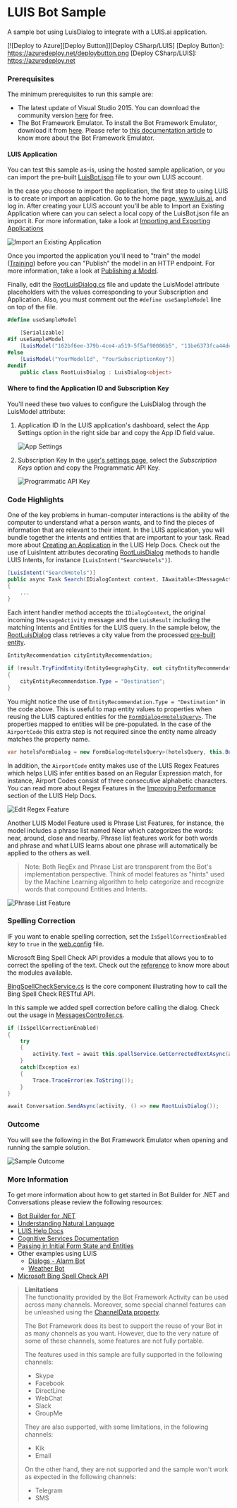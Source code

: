 # LUIS Bot Sample

A sample bot using LuisDialog to integrate with a LUIS.ai application.

[![Deploy to Azure][Deploy Button]][Deploy CSharp/LUIS]
[Deploy Button]: https://azuredeploy.net/deploybutton.png
[Deploy CSharp/LUIS]: https://azuredeploy.net

### Prerequisites

The minimum prerequisites to run this sample are:
* The latest update of Visual Studio 2015. You can download the community version [here](http://www.visualstudio.com) for free.
* The Bot Framework Emulator. To install the Bot Framework Emulator, download it from [here](https://aka.ms/bf-bc-emulator). Please refer to [this documentation article](https://docs.botframework.com/en-us/csharp/builder/sdkreference/gettingstarted.html#emulator) to know more about the Bot Framework Emulator.


#### LUIS Application
You can test this sample as-is, using the hosted sample application, or you can import the pre-built [LuisBot.json](LuisBot.json) file to your own LUIS account.

In the case you choose to import the application, the first step to using LUIS is to create or import an application. Go to the home page, www.luis.ai, and log in. After creating your LUIS account you'll be able to Import an Existing Application where can you can select a local copy of the LuisBot.json file an import it. For more information, take a look at [Importing and Exporting Applications](https://www.luis.ai/Help#ImportingApps)

![Import an Existing Application](images/prereqs-import.png)

Once you imported the application you'll need to "train" the model ([Training](https://www.luis.ai/Help#Training)) before you can "Publish" the model in an HTTP endpoint. For more information, take a look at [Publishing a Model](https://www.luis.ai/Help#PublishingModel).

Finally, edit the [RootLuisDialog.cs](Dialogs/RootLuisDialog.cs#L20) file and update the LuisModel attribute placeholders with the values corresponding to your Subscription and Application. Also, you must comment out the `#define useSampleModel` line on top of the file.


````C#
#define useSampleModel

    [Serializable]
#if useSampleModel
    [LuisModel("162bf6ee-379b-4ce4-a519-5f5af90086b5", "11be6373fca44ded80fbe2afa8597c18")]
#else
    [LuisModel("YourModelId", "YourSubscriptionKey")]
#endif
    public class RootLuisDialog : LuisDialog<object>
````

#### Where to find the Application ID and Subscription Key

You'll need these two values to configure the LuisDialog through the LuisModel attribute:

1. Application ID
    In the LUIS application's dashboard, select the App Settings option in the right side bar and copy the App ID field value.
    
    ![App Settings](images/prereqs-appid.png)
    
2. Subscription Key
    In the [user's settings page](https://www.luis.ai/Home/UserSettings), select the _Subscription Keys_ option and copy the Programmatic API Key.
    
    ![Programmatic API Key](images/prereqs-apikey.png)
    

### Code Highlights

One of the key problems in human-computer interactions is the ability of the computer to understand what a person wants, and to find the pieces of information that are relevant to their intent. In the LUIS application, you will bundle together the intents and entities that are important to your task. Read more about [Creating an Application](https://www.luis.ai/Help#CreatingApplication) in the LUIS Help Docs.
Check out the use of LuisIntent attributes decorating [RootLuisDialog](Dialogs/RootLuisDialog.cs#L43) methods to handle LUIS Intents, for instance `[LuisIntent("SearchHotels")]`.

````C#
[LuisIntent("SearchHotels")]
public async Task Search(IDialogContext context, IAwaitable<IMessageActivity> activity, LuisResult result)
{
    ...
}
````

Each intent handler method accepts the `IDialogContext`, the original incoming `IMessageActivity` message and the `LuisResult` including the matching Intents and Entities for the LUIS query. In the sample below, the [RootLuisDialog](Dialogs/RootLuisDialog.cs#L52) class retrieves a city value from the processed [pre-built entity](https://www.luis.ai/Help/#PreBuiltEntities).

````C#
EntityRecommendation cityEntityRecommendation;

if (result.TryFindEntity(EntityGeographyCity, out cityEntityRecommendation))
{
    cityEntityRecommendation.Type = "Destination";
}
````

You might notice the use of `EntityRecommendation.Type = "Destination"` in the code above. This is useful to map entity values to properties when reusing the LUIS captured entities for the  [`FormDialog<HotelsQuery>`](Dialogs/RootLuisDialog.cs#L57). The properties mapped to entities will be pre-populated. In the case of the `AirportCode` this extra step is not required since the entity name already matches the property name.

````C#
var hotelsFormDialog = new FormDialog<HotelsQuery>(hotelsQuery, this.BuildHotelsForm, FormOptions.PromptInStart, result.Entities);
````

In addition, the `AirportCode` entity makes use of the LUIS Regex Features which helps LUIS infer entities based on an Regular Expression match, for instance, Airport Codes consist of three consecutive alphabetic characters. You can read more about Regex Features in the [Improving Performance](https://www.luis.ai/Help/#Performance) section of the LUIS Help Docs.

![Edit Regex Feature](images/highlights-regex.png)

Another LUIS Model Feature used is Phrase List Features, for instance, the model includes a phrase list named Near which categorizes the words: near, around, close and nearby. Phrase list features work for both words and phrase and what LUIS learns about one phrase will automatically be applied to the others as well.
> Note: Both RegEx and Phrase List are transparent from the Bot's implementation perspective. Think of model features as "hints" used by the Machine Learning algorithm to help categorize and recognize words that compound Entities and Intents.

![Phrase List Feature](images/highlights-phrase.png)

### Spelling Correction

IF you want to enable spelling correction, set the `IsSpellCorrectionEnabled` key to `true` in the [web.config](web.config) file.

Microsoft Bing Spell Check API provides a module that allows you to to correct the spelling of the text. Check out the [reference](https://dev.cognitive.microsoft.com/docs/services/56e73033cf5ff80c2008c679/operations/56e73036cf5ff81048ee6727) to know more about the modules available. 

[BingSpellCheckService.cs](Services/BingSpellCheckService.cs) is the core component illustrating how to call the Bing Spell Check RESTful API.

In this sample we added spell correction before calling the dialog. Check out the usage in [MessagesController.cs](Controllers/MessagesController.cs).

````C#
if (IsSpellCorrectionEnabled)
{
    try
    {
        activity.Text = await this.spellService.GetCorrectedTextAsync(activity.Text);
    }
    catch(Exception ex)
    {
        Trace.TraceError(ex.ToString());
    }
}

await Conversation.SendAsync(activity, () => new RootLuisDialog());
````

### Outcome

You will see the following in the Bot Framework Emulator when opening and running the sample solution.

![Sample Outcome](images/outcome.png)

### More Information

To get more information about how to get started in Bot Builder for .NET and Conversations please review the following resources:
* [Bot Builder for .NET](https://docs.botframework.com/en-us/csharp/builder/sdkreference/index.html)
* [Understanding Natural Language](https://docs.botframework.com/en-us/node/builder/guides/understanding-natural-language/)
* [LUIS Help Docs](https://www.luis.ai/Help/)
* [Cognitive Services Documentation](https://www.microsoft.com/cognitive-services/en-us/luis-api/documentation/home)
* [Passing in Initial Form State and Entities](https://docs.botframework.com/en-us/csharp/builder/sdkreference/forms.html#initialState)
* Other examples using LUIS
    * [Dialogs - Alarm Bot](https://docs.botframework.com/en-us/csharp/builder/sdkreference/dialogs.html#alarmBot)
    * [Weather Bot](https://docs.botframework.com/en-us/bot-intelligence/language/#example-weather-bot)
* [Microsoft Bing Spell Check API](https://www.microsoft.com/cognitive-services/en-us/bing-spell-check-api)

> **Limitations**  
> The functionality provided by the Bot Framework Activity can be used across many channels. Moreover, some special channel features can be unleashed using the [ChannelData property](https://docs.botframework.com/en-us/csharp/builder/sdkreference/channels.html).
> 
> The Bot Framework does its best to support the reuse of your Bot in as many channels as you want. However, due to the very nature of some of these channels, some features are not fully portable.
> 
> The features used in this sample are fully supported in the following channels:
> - Skype
> - Facebook
> - DirectLine
> - WebChat
> - Slack
> - GroupMe
> 
> They are also supported, with some limitations, in the following channels:
> - Kik
> - Email
> 
> On the other hand, they are not supported and the sample won't work as expected in the following channels:
> - Telegram
> - SMS
